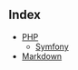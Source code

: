 ## Index
- [PHP](https://github.com/habibun/php)  
  - [Symfony](https://github.com/habibun/symfony) 
- [Markdown](https://github.com/habibun/markdown)

